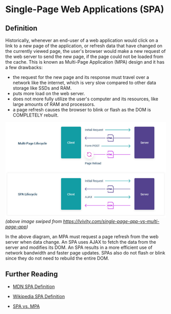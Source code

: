 # Single-Page Web Applications (SPA)

## Definition

Historically, whenever an end-user of a web application would click on a link to a new page of the application, or refresh data that have changed on the currently viewed page, the user's browser would make a new request of the web server to send the new page, if the page could not be loaded from the cache. This is known as Multi-Page Application (MPA) design and it has a few drawbacks:

- the request for the new page and its response must travel over a network like the internet, which is very slow compared to other data storage like SSDs and RAM.
- puts more load on the web server.
- does not more fully utilize the user's computer and its resources, like large amounts of RAM and processors.
- a page refresh causes the browser to blink or flash as the DOM is COMPLETELY rebuilt.

![SPA vs. MPA](/img/spa-mpa-lifecycle.jpeg)
<span class="caption"><em>(above image swiped from https://lvivity.com/single-page-app-vs-multi-page-app)</em></span>

In the above diagram, an MPA must request a page refresh from the web server when data change. An SPA uses AJAX to fetch the data from the server and modifies its DOM. An SPA results in a more efficient use of network bandwidth and faster page updates. SPAs also do not flash or blink since they do not need to rebuild the entire DOM.

## Further Reading

- [MDN SPA Definition](https://developer.mozilla.org/en-US/docs/Glossary/SPA)

- [Wikipedia SPA Definition](https://en.wikipedia.org/wiki/Single-page_application)

- [SPA vs. MPA](https://lvivity.com/single-page-app-vs-multi-page-app)